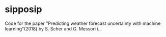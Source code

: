 # sipposip
Code for the paper "Predicting weather forecast uncertainty with machine learning"(2018) by S. Scher and G. Messori i…
